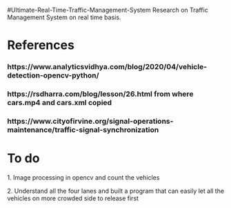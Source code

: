 #Ultimate-Real-Time-Traffic-Management-System
Research on Traffic Management System on real time basis.

<h1> References </h1>
<h3> https://www.analyticsvidhya.com/blog/2020/04/vehicle-detection-opencv-python/ </h3>
<h3> https://rsdharra.com/blog/lesson/26.html from where cars.mp4 and cars.xml copied </h3>
<h3> https://www.cityofirvine.org/signal-operations-maintenance/traffic-signal-synchronization </h3>

<h1> To do </h1>
<p> 1. Image processing in opencv and count the vehicles </p>
<p> 2. Understand all the four lanes and built a program that can easily let all the vehicles on more crowded side to release first</p>

